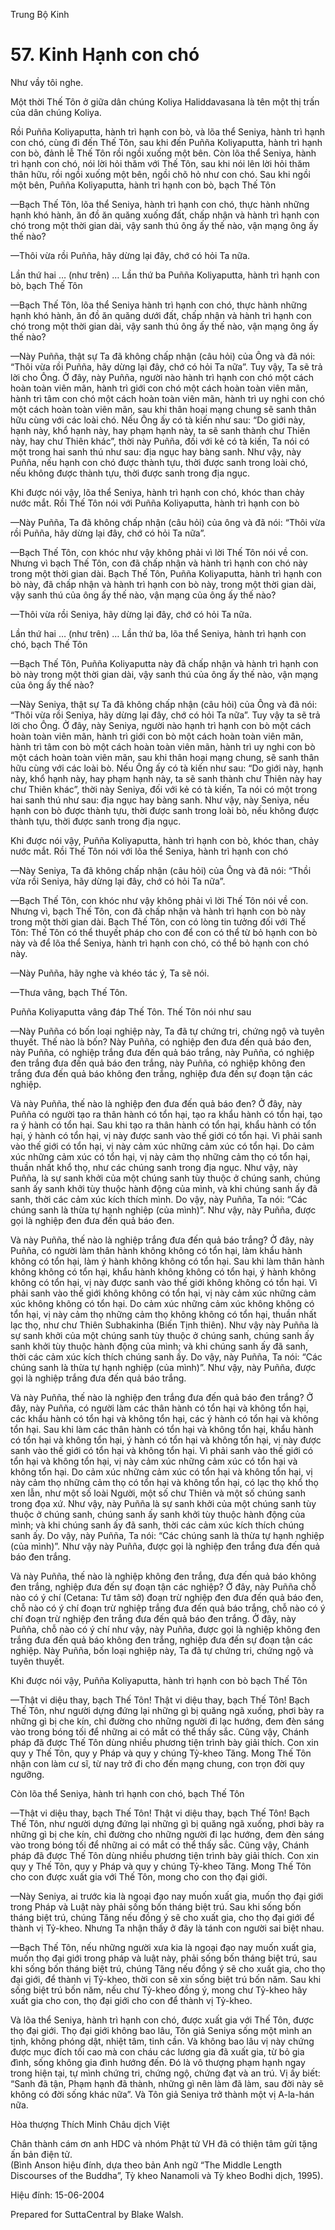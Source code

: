  

Trung Bộ Kinh

# 57\. Kinh Hạnh con chó

Như vầy tôi nghe.

Một thời Thế Tôn ở giữa dân chúng Koliya Haliddavasana là tên một thị trấn của dân chúng Koliya.

Rồi Puñña Koliyaputta, hành trì hạnh con bò, và lõa thể Seniya, hành trì hạnh con chó, cùng đi đến Thế Tôn, sau khi đến Puñña Koliyaputta, hành trì hạnh con bò, đảnh lễ Thế Tôn rồi ngồi xuống một bên. Còn lõa thể Seniya, hành trì hạnh con chó, nói lời hỏi thăm với Thế Tôn, sau khi nói lên lời hỏi thăm thân hữu, rồi ngồi xuống một bên, ngồi chõ hỏ như con chó. Sau khi ngồi một bên, Puñña Koliyaputta, hành trì hạnh con bò, bạch Thế Tôn

—Bạch Thế Tôn, lõa thể Seniya, hành trì hạnh con chó, thực hành những hạnh khó hành, ăn đồ ăn quăng xuống đất, chấp nhận và hành trì hạnh con chó trong một thời gian dài, vậy sanh thú ông ấy thế nào, vận mạng ông ấy thế nào?

—Thôi vừa rồi Puñña, hãy dừng lại đây, chớ có hỏi Ta nữa.

Lần thứ hai … (như trên) … Lần thứ ba Puñña Koliyaputta, hành trì hạnh con bò, bạch Thế Tôn

—Bạch Thế Tôn, lõa thể Seniya hành trì hạnh con chó, thực hành những hạnh khó hành, ăn đồ ăn quăng dưới đất, chấp nhận và hành trì hạnh con chó trong một thời gian dài, vậy sanh thú ông ấy thế nào, vận mạng ông ấy thế nào?

—Này Puñña, thật sự Ta đã không chấp nhận (câu hỏi) của Ông và đã nói: “Thôi vừa rồi Puñña, hãy dừng lại đây, chớ có hỏi Ta nữa”. Tuy vậy, Ta sẽ trả lời cho Ông. Ở đây, này Puñña, người nào hành trì hạnh con chó một cách hoàn toàn viên mãn, hành trì giới con chó một cách hoàn toàn viên mãn, hành trì tâm con chó một cách hoàn toàn viên mãn, hành trì uy nghi con chó một cách hoàn toàn viên mãn, sau khi thân hoại mạng chung sẽ sanh thân hữu cùng với các loài chó. Nếu Ông ấy có tà kiến như sau: “Do giới này, hạnh này, khổ hạnh này, hay phạm hạnh này, ta sẽ sanh thành chư Thiên này, hay chư Thiên khác”, thời này Puñña, đối với kẻ có tà kiến, Ta nói có một trong hai sanh thú như sau: địa ngục hay bàng sanh. Như vậy, này Puñña, nếu hạnh con chó được thành tựu, thời được sanh trong loài chó, nếu không được thành tựu, thời được sanh trong địa ngục.

Khi được nói vậy, lõa thể Seniya, hành trì hạnh con chó, khóc than chảy nước mắt. Rồi Thế Tôn nói với Puñña Koliyaputta, hành trì hạnh con bò

—Này Puñña, Ta đã không chấp nhận (câu hỏi) của ông và đã nói: “Thôi vừa rồi Puñña, hãy dừng lại đây, chớ có hỏi Ta nữa”.

—Bạch Thế Tôn, con khóc như vậy không phải vì lời Thế Tôn nói về con. Nhưng vì bạch Thế Tôn, con đã chấp nhận và hành trì hạnh con chó này trong một thời gian dài. Bạch Thế Tôn, Puñña Koliyaputta, hành trì hạnh con bò này, đã chấp nhận và hành trì hạnh con bò này, trong một thời gian dài, vậy sanh thú của ông ấy thế nào, vận mạng của ông ấy thế nào?

—Thôi vừa rồi Seniya, hãy dừng lại đây, chớ có hỏi Ta nữa.

Lần thứ hai … (như trên) … Lần thứ ba, lõa thể Seniya, hành trì hạnh con chó, bạch Thế Tôn

—Bạch Thế Tôn, Puñña Koliyaputta này đã chấp nhận và hành trì hạnh con bò này trong một thời gian dài, vậy sanh thú của ông ấy thế nào, vận mạng của ông ấy thế nào?

—Này Seniya, thật sự Ta đã không chấp nhận (câu hỏi) của Ông và đã nói: “Thôi vừa rồi Seniya, hãy dừng lại đây, chớ có hỏi Ta nữa”. Tuy vậy ta sẽ trả lời cho Ông. Ở đây, này Seniya, người nào hạnh trì hạnh con bò một cách hoàn toàn viên mãn, hành trì giới con bò một cách hoàn toàn viên mãn, hành trì tâm con bò một cách hoàn toàn viên mãn, hành trì uy nghi con bò một cách hoàn toàn viên mãn, sau khi thân hoại mạng chung, sẽ sanh thân hữu cùng với các loài bò. Nếu Ông ấy có tà kiến như sau: “Do giới này, hạnh này, khổ hạnh này, hay phạm hạnh này, ta sẽ sanh thành chư Thiên này hay chư Thiên khác”, thời này Seniya, đối với kẻ có tà kiến, Ta nói có một trong hai sanh thú như sau: địa ngục hay bàng sanh. Như vậy, này Seniya, nếu hạnh con bò được thành tựu, thời được sanh trong loài bò, nếu không được thành tựu, thời được sanh trong địa ngục.

Khi được nói vậy, Puñña Koliyaputta, hành trì hạnh con bò, khóc than, chảy nước mắt. Rồi Thế Tôn nói với lõa thể Seniya, hành trì hạnh con chó

—Này Seniya, Ta đã không chấp nhận (câu hỏi) của Ông và đã nói: “Thồi vừa rồi Seniya, hãy dừng lại đây, chớ có hỏi Ta nữa”.

—Bạch Thế Tôn, con khóc như vậy không phải vì lời Thế Tôn nói về con. Nhưng vì, bạch Thế Tôn, con đã chấp nhận và hành trì hạnh con bò này trong một thời gian dài. Bạch Thế Tôn, con có lòng tin tưởng đối với Thế Tôn: Thế Tôn có thể thuyết pháp cho con để con có thể từ bỏ hạnh con bò này và để lõa thể Seniya, hành trì hạnh con chó, có thể bỏ hạnh con chó này.

—Này Puñña, hãy nghe và khéo tác ý, Ta sẽ nói.

—Thưa vâng, bạch Thế Tôn.

Puñña Koliyaputta vâng đáp Thế Tôn. Thế Tôn nói như sau

—Này Puñña có bốn loại nghiệp này, Ta đã tự chứng tri, chứng ngộ và tuyên thuyết. Thế nào là bốn? Này Puñña, có nghiệp đen đưa đến quả báo đen, này Puñña, có nghiệp trắng đưa đến quả báo trắng, này Puñña, có nghiệp đen trắng đưa đến quả báo đen trắng, này Puñña, có nghiệp không đen trắng đưa đến quả báo không đen trắng, nghiệp đưa đến sự đoạn tận các nghiệp.

Và này Puñña, thế nào là nghiệp đen đưa đến quả báo đen? Ở đây, này Puñña có người tạo ra thân hành có tổn hại, tạo ra khẩu hành có tổn hại, tạo ra ý hành có tổn hại. Sau khi tạo ra thân hành có tổn hại, khẩu hành có tổn hại, ý hành có tổn hại, vị này được sanh vào thế giới có tổn hại. Vì phải sanh vào thế giới có tổn hại, vị này cảm xúc những cảm xúc có tổn hại. Do cảm xúc những cảm xúc có tổn hại, vị này cảm thọ những cảm thọ có tổn hại, thuần nhất khổ thọ, như các chúng sanh trong địa ngục. Như vậy, này Puñña, là sự sanh khởi của một chúng sanh tùy thuộc ở chúng sanh, chúng sanh ấy sanh khởi tùy thuộc hành động của mình, và khi chúng sanh ấy đã sanh, thời các cảm xúc kích thích mình. Do vậy, này Puñña, Ta nói: “Các chúng sanh là thừa tự hạnh nghiệp (của mình)”. Như vậy, này Puñña, được gọi là nghiệp đen đưa đến quả báo đen.

Và này Puñña, thế nào là nghiệp trắng đưa đến quả báo trắng? Ở đây, này Puñña, có người làm thân hành không không có tổn hại, làm khẩu hành không có tổn hại, làm ý hành không không có tổn hại. Sau khi làm thân hành không không có tổn hại, khẩu hành không không có tổn hại, ý hành không không có tổn hại, vị này được sanh vào thế giới không không có tổn hại. Vì phải sanh vào thế giới không không có tổn hại, vị này cảm xúc những cảm xúc không không có tổn hại. Do cảm xúc những cảm xúc không không có tổn hại, vị này cảm thọ những cảm thọ không không có tổn hại, thuần nhất lạc thọ, như chư Thiên Subhakinha (Biến Tịnh thiên). Như vậy này Puñña là sự sanh khởi của một chúng sanh tùy thuộc ở chúng sanh, chúng sanh ấy sanh khởi tùy thuộc hành động của mình; và khi chúng sanh ấy đã sanh, thời các cảm xúc kích thích chúng sanh ấy. Do vậy, này Puñña, Ta nói: “Các chúng sanh là thừa tự hạnh nghiệp (của mình)”. Như vậy, này Puñña, được gọi là nghiệp trắng đưa đến quả báo trắng.

Và này Puñña, thế nào là nghiệp đen trắng đưa đến quả báo đen trắng? Ở đây, này Puñña, có người làm các thân hành có tổn hại và không tổn hại, các khẩu hành có tổn hại và không tổn hại, các ý hành có tổn hại và không tổn hại. Sau khi làm các thân hành có tổn hại và không tổn hại, khẩu hành có tổn hại và không tổn hại, ý hành có tổn hại và không tổn hại, vị này được sanh vào thế giới có tổn hại và không tổn hại. Vì phải sanh vào thế giới có tổn hại và không tổn hại, vị này cảm xúc những cảm xúc có tổn hại và không tổn hại. Do cảm xúc những cảm xúc có tổn hại và không tổn hại, vị này cảm thọ những cảm thọ có tổn hại và không tổn hại, có lạc thọ khổ thọ xen lẫn, như một số loài Người, một số chư Thiên và một số chúng sanh trong đọa xứ. Như vậy, này Puñña là sự sanh khởi của một chúng sanh tùy thuộc ở chúng sanh, chúng sanh ấy sanh khởi tùy thuộc hành động của mình; và khi chúng sanh ấy đã sanh, thời các cảm xúc kích thích chúng sanh ấy. Do vậy, này Puñña, Ta nói: “Các chúng sanh là thừa tự hạnh nghiệp (của mình)”. Như vậy này Puñña, được gọi là nghiệp đen trắng đưa đến quả báo đen trắng.

Và này Puñña, thế nào là nghiệp không đen trắng, đưa đến quả báo không đen trắng, nghiệp đưa đến sự đoạn tận các nghiệp? Ở đây, này Puñña chỗ nào có ý chí (Cetana: Tư tâm sở) đoạn trừ nghiệp đen đưa đến quả báo đen, chỗ nào có ý chí đoạn trừ nghiệp trắng đưa đến quả báo trắng, chỗ nào có ý chí đoạn trừ nghiệp đen trắng đưa đến quả báo đen trắng. Ở đây, này Puñña, chỗ nào có ý chí như vậy, này Puñña, được gọi là nghiệp không đen trắng đưa đến quả báo không đen trắng, nghiệp đưa đến sự đoạn tận các nghiệp. Này Puñña, bốn loại nghiệp này, Ta đã tự chứng tri, chứng ngộ và tuyên thuyết.

Khi được nói vậy, Puñña Koliyaputta, hành trì hạnh con bò bạch Thế Tôn

—Thật vi diệu thay, bạch Thế Tôn! Thật vi diệu thay, bạch Thế Tôn! Bạch Thế Tôn, như người dựng đứng lại những gì bị quăng ngã xuống, phơi bày ra những gì bị che kín, chỉ đường cho những người đi lạc hướng, đem đèn sáng vào trong bóng tối để những ai có mắt có thể thấy sắc. Cũng vậy, Chánh pháp đã được Thế Tôn dùng nhiều phương tiện trình bày giải thích. Con xin quy y Thế Tôn, quy y Pháp và quy y chúng Tỷ-kheo Tăng. Mong Thế Tôn nhận con làm cư sĩ, từ nay trở đi cho đến mạng chung, con trọn đời quy ngưỡng.

Còn lõa thể Seniya, hành trì hạnh con chó, bạch Thế Tôn

—Thật vi diệu thay, bạch Thế Tôn! Thật vi diệu thay, bạch Thế Tôn! Bạch Thế Tôn, như người dựng đứng lại những gì bị quăng ngã xuống, phơi bày ra những gì bị che kín, chỉ đường cho những người đi lạc hướng, đem đèn sáng vào trong bóng tối để những ai có mắt có thể thấy sắc. Cũng vậy, Chánh pháp đã được Thế Tôn dùng nhiều phương tiện trình bày giải thích. Con xin quy y Thế Tôn, quy y Pháp và quy y chúng Tỷ-kheo Tăng. Mong Thế Tôn cho con được xuất gia với Thế Tôn, mong cho con thọ đại giới.

—Này Seniya, ai trước kia là ngoại đạo nay muốn xuất gia, muốn thọ đại giới trong Pháp và Luật này phải sống bốn tháng biệt trú. Sau khi sống bốn tháng biệt trú, chúng Tăng nếu đồng ý sẽ cho xuất gia, cho thọ đại giới để thành vị Tỷ-kheo. Nhưng Ta nhận thấy ở đây là tánh con người sai biệt nhau.

—Bạch Thế Tôn, nếu những người xưa kia là ngoại đạo nay muốn xuất gia, muốn thọ đại giới trong pháp và luật này, phải sống bốn tháng biệt trú, sau khi sống bốn tháng biệt trú, chúng Tăng nếu đồng ý sẽ cho xuất gia, cho thọ đại giới, để thành vị Tỷ-kheo, thời con sẽ xin sống biệt trú bốn năm. Sau khi sống biệt trú bốn năm, nếu chư Tỷ-kheo đồng ý, mong chư Tỷ-kheo hãy xuất gia cho con, thọ đại giới cho con để thành vị Tỷ-kheo.

Và lõa thể Seniya, hành trì hạnh con chó, được xuất gia với Thế Tôn, được thọ đại giới. Thọ đại giới không bao lâu, Tôn giả Seniya sống một mình an tịnh, không phóng dật, nhiệt tâm, tinh cần. Và không bao lâu vị này chứng được mục đích tối cao mà con cháu các lương gia đã xuất gia, từ bỏ gia đình, sống không gia đình hướng đến. Ðó là vô thượng phạm hạnh ngay trong hiện tại, tự mình chứng tri, chứng ngộ, chứng đạt và an trú. Vị ấy biết: “Sanh đã tận, Phạm hạnh đã thành, những gì nên làm đã làm, sau đời này sẽ không có đời sống khác nữa”. Và Tôn giả Seniya trở thành một vị A-la-hán nữa.

Hòa thượng Thích Minh Châu dịch Việt

Chân thành cám ơn anh HDC và nhóm Phật tử VH đã có thiện tâm gửi tặng ấn bản điện tử.  
(Bình Anson hiệu đính, dựa theo bản Anh ngữ “The Middle Length Discourses of the Buddha”, Tỳ kheo Nanamoli và Tỳ kheo Bodhi dịch, 1995).

Hiệu đính: 15-06-2004

Prepared for SuttaCentral by Blake Walsh.